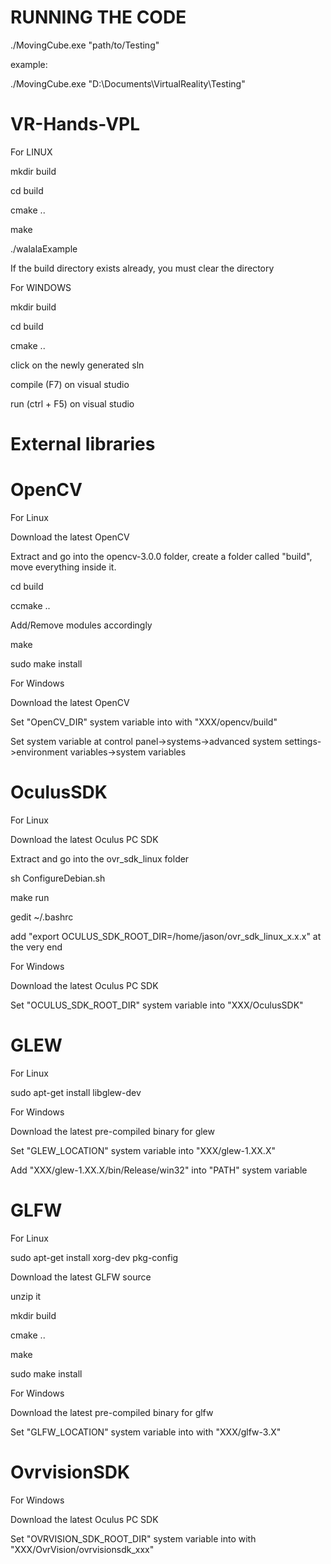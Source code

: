 RUNNING THE CODE
==============
./MovingCube.exe "path/to/Testing"

example:

./MovingCube.exe "D:\Documents\VirtualReality\Testing"


VR-Hands-VPL
============

For LINUX

mkdir build

cd build

cmake ..

make

./walalaExample

If the build directory exists already, you must clear the directory


For WINDOWS

mkdir build

cd build

cmake ..

click on the newly generated sln

compile (F7) on visual studio

run (ctrl + F5) on visual studio

External libraries
============

OpenCV 
============

For Linux 

Download the latest OpenCV

Extract and go into the opencv-3.0.0 folder, create a folder called "build", move everything inside it.

cd build

ccmake ..

Add/Remove modules accordingly

make

sudo make install


For Windows

Download the latest OpenCV

Set "OpenCV_DIR" system variable into with "XXX/opencv/build"

Set system variable at control panel->systems->advanced system settings->environment variables->system variables

OculusSDK
============

For Linux

Download the latest Oculus PC SDK

Extract and go into the ovr_sdk_linux folder

sh ConfigureDebian.sh

make run

gedit ~/.bashrc

add "export OCULUS_SDK_ROOT_DIR=/home/jason/ovr_sdk_linux_x.x.x" at the very end

For Windows

Download the latest Oculus PC SDK

Set "OCULUS_SDK_ROOT_DIR" system variable into "XXX/OculusSDK"

 GLEW
============

For Linux

sudo apt-get install libglew-dev

For Windows

Download the latest pre-compiled binary for glew

Set "GLEW_LOCATION" system variable into "XXX/glew-1.XX.X"

Add "XXX/glew-1.XX.X/bin/Release/win32" into "PATH" system variable

 GLFW 
============

For Linux

sudo apt-get install xorg-dev pkg-config

Download the latest GLFW source

unzip it

mkdir build

cmake ..

make

sudo make install

For Windows

Download the latest pre-compiled binary for glfw

Set "GLFW_LOCATION" system variable into with "XXX/glfw-3.X"


OvrvisionSDK
============
For Windows

Download the latest Oculus PC SDK

Set "OVRVISION_SDK_ROOT_DIR" system variable into with "XXX/OvrVision/ovrvisionsdk_xxx"

